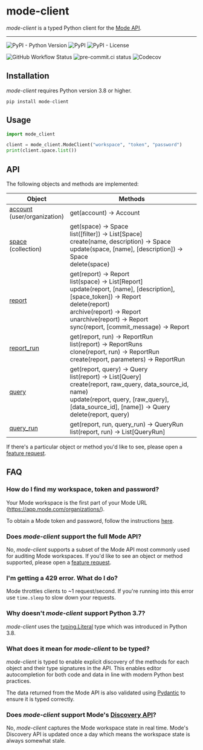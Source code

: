 # mode-client

*mode-client* is a typed Python client for the [Mode API](https://mode.com/developer/api-reference/introduction/).

---

![PyPI - Python Version](https://img.shields.io/pypi/pyversions/mode-client)
![PyPI](https://img.shields.io/pypi/v/mode-client)
![PyPI - License](https://img.shields.io/pypi/l/mode-client)

![GitHub Workflow Status](https://img.shields.io/github/workflow/status/k-aranke/mode-client/Test)
![pre-commit.ci status](https://results.pre-commit.ci/badge/github/k-aranke/mode-client/main.svg)
![Codecov](https://img.shields.io/codecov/c/github/k-aranke/mode-client)

## Installation

*mode-client* requires Python version 3.8 or higher.

```shell
pip install mode-client
```

## Usage

```python
import mode_client

client = mode_client.ModeClient("workspace", "token", "password")
print(client.space.list())
```

## API

The following objects and methods are implemented:

| Object                                                                                        | Methods                                                                                                                                                                                                                                               |
|-----------------------------------------------------------------------------------------------|-------------------------------------------------------------------------------------------------------------------------------------------------------------------------------------------------------------------------------------------------------|
| [account](https://mode.com/developer/api-reference/management/users/)<br/>(user/organization) | get(account) -> Account                                                                                                                                                                                                                               |
| [space](https://mode.com/developer/api-reference/management/collections/)<br/>(collection)    | get(space) -> Space<br/>list([filter]) -> List[Space]<br/>create(name, description) -> Space<br/>update(space, [name], [description]) -> Space<br/>delete(space)                                                                                      |
| [report](https://mode.com/developer/api-reference/analytics/reports/)                         | get(report) -> Report<br/>list(space) -> List[Report]<br/>update(report, [name], [description], [space_token]) -> Report<br/>delete(report)<br/>archive(report) -> Report<br/>unarchive(report) -> Report<br/>sync(report, [commit_message) -> Report |
| [report_run](https://mode.com/developer/api-reference/analytics/report-runs/)                 | get(report, run) -> ReportRun<br/>list(report) -> ReportRuns<br/>clone(report, run) -> ReportRun<br/>create(report, parameters) -> ReportRun                                                                                                          |
| [query](https://mode.com/developer/api-reference/analytics/queries/)                          | get(report, query) -> Query<br/>list(report) -> List[Query]<br/>create(report, raw_query, data_source_id, name)<br/>update(report, query, [raw_query], [data_source_id], [name]) -> Query<br/>delete(report, query)                                   |
| [query_run](https://mode.com/developer/api-reference/analytics/query-runs/)                   | get(report, run, query_run) -> QueryRun<br/>list(report, run) -> List[QueryRun]                                                                                                                                                                       |

If there's a particular object or method you'd like to see, please open a [feature request](https://github.com/k-aranke/mode-client/issues/new?assignees=&labels=&template=feature_request.md&title=).

## FAQ

### How do I find my workspace, token and password?

Your Mode workspace is the first part of your Mode URL (https://app.mode.com/organizations/<workspace>).

To obtain a Mode token and password, follow the instructions [here](https://mode.com/developer/api-reference/authentication/).

### Does *mode-client* support the full Mode API?

No, *mode-client* supports a subset of the Mode API most commonly used for auditing Mode workspaces.
If you'd like to see an object or method supported, please open a [feature request](https://github.com/k-aranke/mode-client/issues/new?assignees=&labels=&template=feature_request.md&title=).

### I'm getting a 429 error. What do I do?

Mode throttles clients to ~1 request/second.
If you're running into this error use `time.sleep` to slow down your requests.

### Why doesn't *mode-client* support Python 3.7?

*mode-client* uses the [typing.Literal](https://docs.python.org/3/library/typing.html#typing.Literal) type which was introduced in Python 3.8.

### What does it mean for *mode-client* to be typed?

*mode-client* is typed to enable explicit discovery of the methods for each object and their type signatures in the API.
This enables editor autocompletion for both code and data in line with modern Python best practices.

The data returned from the Mode API is also validated using [Pydantic](https://pydantic-docs.helpmanual.io) to ensure it is typed correctly.

### Does *mode-client* support Mode's [Discovery API](https://mode.com/developer/discovery-api/introduction/)?

No, *mode-client* captures the Mode workspace state in real time.
Mode's Discovery API is updated once a day which means the workspace state is always somewhat stale.
